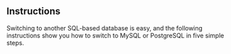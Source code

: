 <!-- usedin: [ _rails/Tutorials/1989-09-26-replace-sqlite.md] -->


## Instructions
Switching to another SQL-based database is easy, and the following instructions show you how to switch to MySQL or PostgreSQL in five simple steps.

